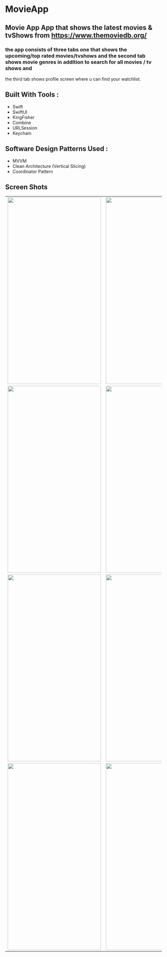 # MovieApp


## Movie App App that shows the latest movies & tvShows from https://www.themoviedb.org/ 
### the app consists of three tabs one that shows the upcoming/top rated movies/tvshows and the second tab shows movie genres in addition to search for all movies / tv shows and 
the third tab shows profile screen where u can find your watchlist.

## Built With Tools : 
- Swift 
- SwiftUI 
- KingFisher
- Combine 
- URLSession
- Keychain
  
## Software Design Patterns Used : 
- MVVM
- Clean Architecture (Vertical Slicing) 
- Coordinator Pattern

## Screen Shots 


<table>


 <tr>
  <td> 
    <img src = "https://github.com/user-attachments/assets/5a3b7681-f981-4d64-8160-c44a38ff317e" width="300" height="600" />
  </td>
  
  <td> 
    <img src = "https://github.com/user-attachments/assets/5d949b40-1884-4f9c-bfd6-9f5b6a871776" width="300" height="600" />
  </td>
  
</tr>


 <tr>
  <td> 
    <img src = "https://github.com/user-attachments/assets/e729870c-767d-45a5-828f-03f62a38ef7e" width="300" height="600" />
  </td>
  
  <td> 
    <img src = "https://github.com/user-attachments/assets/54633a43-50b1-4576-8cf1-04fbc39cb633" width="300" height="600" />
  </td>
  
</tr>


 
 <tr>
  <td> 
    <img src = "https://github.com/user-attachments/assets/d9e8b7d2-ea2f-4c2f-9e91-65c15541771e" width="300" height="600" />
  </td>
  
  <td> 
    <img src = "https://github.com/user-attachments/assets/7eba507c-7bc2-4b6b-ad57-4488eef9f1ec" width="300" height="600" />
  </td>
  
</tr>
  
   <tr>

  <td> 
      <img src = "https://github.com/user-attachments/assets/c9f1a271-576d-45b8-87a0-dd9ef7b98166" width="300" height="600" />
  </td>
  
  <td> 
      <img src = "https://github.com/user-attachments/assets/888bb161-33c1-4621-ad3f-a749cbd4eaff" width="300" height="600" />
  </td>
    </tr>
    
    
 </table>
